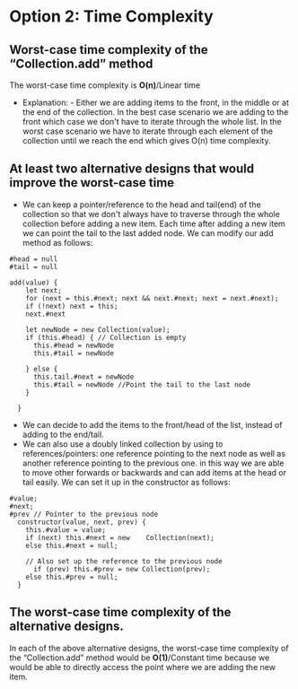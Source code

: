 # Option 2: Time Complexity

## Worst-case time complexity of the “Collection.add” method
The worst-case time complexity is **O(n)**/Linear time
  * Explanation: - Either we are adding items to the front, in the middle or at the end of the collection. In the best case scenario we are adding to the front which case we don't have to iterate through the whole list. In the worst case scenario we have to iterate through each element of the collection until we reach the end which gives O(n) time complexity.  

## At least two alternative designs that would improve the worst-case time

*  We can keep a pointer/reference to the head and tail(end) of the collection so that we don't always have to traverse through the whole collection before adding a new item. Each time after adding a new item we can point the tail to the last added node. We can modify our add method as follows:
```
#head = null
#tail = null

add(value) {
    let next;
    for (next = this.#next; next && next.#next; next = next.#next);
    if (!next) next = this;
    next.#next
    
    let newNode = new Collection(value);
    if (this.#head) { // Collection is empty
      this.#head = newNode
      this.#tail = newNode

    } else {
      this.tail.#next = newNode
      this.#tail = newNode //Point the tail to the last node
    }
    
  }
```
* We can decide to add the items to the front/head of the list, instead of adding to the end/tail.
* We can also use a doubly linked collection by using to references/pointers:
one reference pointing to the next node as well as another reference pointing to the previous one. in this way we are able to move other forwards or backwards and can add items at the head or tail easily. We can set it up in the constructor as follows:

```
#value;
#next;
#prev // Pointer to the previous node
  constructor(value, next, prev) {
    this.#value = value;
    if (next) this.#next = new    Collection(next);
    else this.#next = null;

    // Also set up the reference to the previous node
      if (prev) this.#prev = new Collection(prev);
    else this.#prev = null;
  }
  ```



## The worst-case time complexity of the alternative designs.
In each of the above alternative designs, the worst-case time complexity of the “Collection.add” method would be **O(1)**/Constant time because we would be able to directly access the point where we are adding the new item.
